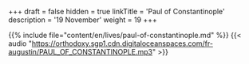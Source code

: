 +++
draft = false
hidden = true
linkTitle = 'Paul of Constantinople'
description = '19 November'
weight = 19
+++

{{% include file="content/en/lives/paul-of-constantinople.md" %}}
{{< audio "https://orthodoxy.sgp1.cdn.digitaloceanspaces.com/fr-augustin/PAUL_OF_CONSTANTINOPLE.mp3" >}}
